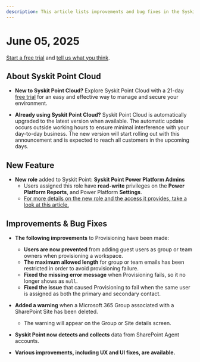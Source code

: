 ```yaml
---
description: This article lists improvements and bug fixes in the Syskit Point Cloud version 2025.3.94.7
---
```


# June 05, 2025

[Start a free trial](https://www.syskit.com/products/point/free-trial/) and [tell us what you think](https://www.syskit.com/company/contact-us/).

## About Syskit Point Cloud

* **New to Syskit Point Cloud?** Explore Syskit Point Cloud with a 21-day [free trial](https://www.syskit.com/products/point/free-trial/) for an easy and effective way to manage and secure your environment.

* **Already using Syskit Point Cloud?** Syskit Point Cloud is automatically upgraded to the latest version when available. The automatic update occurs outside working hours to ensure minimal interference with your day-to-day business. The new version will start rolling out with this announcement and is expected to reach all customers in the upcoming days.

## New Feature

* **New role** added to Syskit Point: **Syskit Point Power Platform Admins**
  * Users assigned this role have **read-write** privileges on the **Power Platform Reports**, and Power Platform **Settings**.
  * [For more details on the new role and the access it provides, take a look at this article.](../../configuration/enable-role-based-access.md#syskit-point-power-platform-admins)


## Improvements & Bug Fixes 

* **The following improvements** to Provisioning have been made:
  * **Users are now prevented** from adding guest users as group or team owners when provisioning a workspace. 
  * **The maximum allowed length** for group or team emails has been restricted in order to avoid provisioning failure.
  * **Fixed the missing error message** when Provisioning fails, so it no longer shows as `null`.
  * **Fixed the issue** that caused Provisioning to fail when the same user is assigned as both the primary and secondary contact.

* **Added a warning** when a Microsoft 365 Group associated with a SharePoint Site has been deleted.  
  * The warning will appear on the Group or Site details screen. 

* **Syskit Point now detects and collects** data from SharePoint Agent accounts. 

* **Various improvements, including UX and UI fixes, are available.**